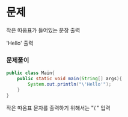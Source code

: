 # 문제
작은 따옴표가 들어있는 문장 출력

'Hello' 출력

### 문제풀이
```java
public class Main{
    public static void main(String[] args){
        System.out.println("\'Hello'");
    }
}
```

작은 따옴표 문자를 출력하기 위해서는 "\\'" 입력
